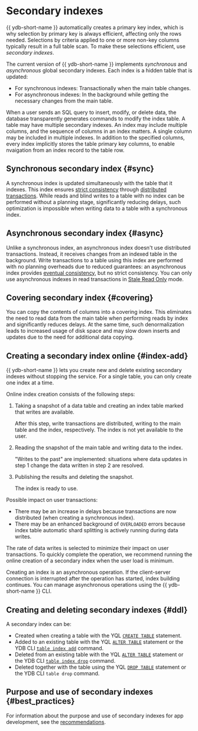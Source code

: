 # Secondary indexes

{{ ydb-short-name }} automatically creates a primary key index, which is why selection by primary key is always efficient, affecting only the rows needed. Selections by criteria applied to one or more non-key columns typically result in a full table scan. To make these selections efficient, use _secondary indexes_.

The current version of {{ ydb-short-name }} implements _synchronous_ and _asynchronous_ global secondary indexes. Each index is a hidden table that is updated:

* For synchronous indexes: Transactionally when the main table changes.
* For asynchronous indexes: In the background while getting the necessary changes from the main table.

When a user sends an SQL query to insert, modify, or delete data, the database transparently generates commands to modify the index table. A table may have multiple secondary indexes. An index may include multiple columns, and the sequence of columns in an index matters. A single column may be included in multiple indexes. In addition to the specified columns, every index implicitly stores the table primary key columns, to enable nvaigation from an index record to the table row.

## Synchronous secondary index {#sync}

A synchronous index is updated simultaneously with the table that it indexes. This index ensures [strict consistency](https://en.wikipedia.org/wiki/Consistency_model) through [distributed transactions](../transactions.md#distributed-tx). While reads and blind writes to a table with no index can be performed without a planning stage, significantly reducing delays, such optimization is impossible when writing data to a table with a synchronous index.

## Asynchronous secondary index {#async}

Unlike a synchronous index, an asynchronous index doesn't use distributed transactions. Instead, it receives changes from an indexed table in the background. Write transactions to a table using this index are performed with no planning overheads due to reduced guarantees: an asynchronous index provides [eventual consistency](https://en.wikipedia.org/wiki/Eventual_consistency), but no strict consistency. You can only use asynchronous indexes in read transactions in [Stale Read Only](../transactions.md#modes) mode.

## Covering secondary index {#covering}

You can copy the contents of columns into a covering index. This eliminates the need to read data from the main table when performing reads by index and significantly reduces delays. At the same time, such denormalization leads to increased usage of disk space and may slow down inserts and updates due to the need for additional data copying.

## Creating a secondary index online {#index-add}

{{ ydb-short-name }} lets you create new and delete existing secondary indexes without stopping the service. For a single table, you can only create one index at a time.

Online index creation consists of the following steps:

1. Taking a snapshot of a data table and creating an index table marked that writes are available.

    After this step, write transactions are distributed, writing to the main table and the index, respectively. The index is not yet available to the user.

1. Reading the snapshot of the main table and writing data to the index.

    "Writes to the past" are implemented: situations where data updates in step 1 change the data written in step 2 are resolved.

1. Publishing the results and deleting the snapshot.

    The index is ready to use.

Possible impact on user transactions:

* There may be an increase in delays because transactions are now distributed (when creating a synchronous index).
* There may be an enhanced background of `OVERLOADED` errors because index table automatic shard splitting is actively running during data writes.

The rate of data writes is selected to minimize their impact on user transactions. To quickly complete the operation, we recommend running the online creation of a secondary index when the user load is minimum.

Creating an index is an asynchronous operation. If the client-server connection is interrupted after the operation has started, index building continues. You can manage asynchronous operations using the {{ ydb-short-name }} CLI.

## Creating and deleting secondary indexes {#ddl}

A secondary index can be:

- Created when creating a table with the YQL [`CREATE TABLE`](../../yql/reference/syntax/create_table) statement.
- Added to an existing table with the YQL [`ALTER TABLE`](../../yql/reference/syntax/alter_table) statement or the YDB CLI [`table index add`](../../reference/ydb-cli/commands/secondary_index.md#add) command.
- Deleted from an existing table with the YQL [`ALTER TABLE`](../../yql/reference/syntax/alter_table) statement or the YDB CLI [`table index drop`](../../reference/ydb-cli/commands/secondary_index.md#drop) command.
- Deleted together with the table using the YQL [`DROP TABLE`](../../yql/reference/syntax/drop_table) statement or the YDB CLI `table drop` command.

## Purpose and use of secondary indexes {#best_practices}

For information about the purpose and use of secondary indexes for app development, see the [recommendations](../../dev/secondary-indexes.md).

